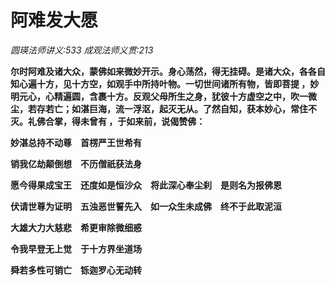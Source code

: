 # 阿难发大愿
_圆瑛法师讲义:533 成观法师义贯:213_

**尔时阿难及诸大众，蒙佛如来微妙开示。身心荡然，得无挂碍。是诸大众，各各自知心遍十方，见十方空，如观手中所持叶物。一切世间诸所有物，皆即菩提 ，妙明元心，心精遍圆，含裹十方。反观父母所生之身，犹彼十方虚空之中，吹一微尘，若存若亡；如湛巨海，流一浮沤，起灭无从。了然自知，获本妙心，常住不灭。礼佛合掌，得未曾有 ，于如来前，说偈赞佛：**

**妙湛总持不动尊　首楞严王世希有**

**销我亿劫颠倒想　不历僧祇获法身**

**愿今得果成宝王　还度如是恒沙众　将此深心奉尘刹　是则名为报佛恩**

**伏请世尊为证明　五浊恶世誓先入　如一众生未成佛　终不于此取泥洹**

**大雄大力大慈悲　希更审除微细惑**

**令我早登无上觉　于十方界坐道场**

**舜若多性可销亡　铄迦罗心无动转**
